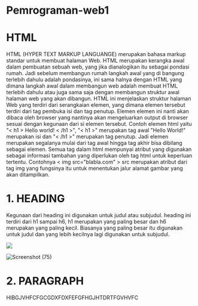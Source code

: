 # Pemrograman-web1
<h1>HTML</h1>
<p>HTML (HYPER TEXT MARKUP LANGUANGE) merupakan bahasa markup standar untuk membuat halaman Web. HTML merupakan kerangka awal dalam pembuatan sebuah web, yang jika dianalogikan itu sebagai pondasi rumah. Jadi sebelum membangun rumah langkah awal yang di bangung terlebih dahulu adalah pondasinya, ini sama halnya dengan HTML yang dimana langkah awal dalam membangun web adalah membuat HTML terlebih dahulu atau juga sama saja dengan membangun struktur awal halaman web yang akan dibangun. HTML ini menjelaskan struktur halaman Web yang terdiri dari serangkaian elemen, yang dimana elemen tersebut terdiri dari tag pembuka isi dan tag penutup. Elemen elemen ini nanti akan dibaca oleh browser yang nantinya akan mengeluarkan output di browser sesuai dengan kegunaan dari si elemen tersebut. Contoh elemen html yaitu "< h1 > Hello world! < /h1 >", "< h1 >" merupakan tag awal "Hello World!" merupakan isi dan "< /h1 >" merupakan tag penutup. Jadi elemen merupakan segalanya mulai dari tag awal hingga tag akhir bisa dibilang sebagai elemen. Semua tag dalam html mempunyai atribut yang digunakan sebagai informasi tambahan yang diperlukan oleh tag html untuk keperluan tertentu. Contohnya < img src="blabla.com" > src merupakan atribut dari tag img yang fungsinya itu untuk menentukan jalur alamat gambar yang akan ditampilkan.</p>

# 1. HEADING
<p>Kegunaan dari heading ini digunakan untuk judul atau subjudul. heading ini terdiri dari h1 sampai h6, h1 merupakan yang paling besar dan h6 merupakan yang paling kecil. Biasanya yang paling besar itu digunakan untuk judul dan yang lebih kecilnya lagi digunakan untuk subjudul.</p>
<img src="https://github.com/IndraAjiyanto/Pemrograman-web1/assets/136661715/3db730c5-3b86-4d7f-acad-9495a3cbfcde">



![Screenshot (75)](https://github.com/IndraAjiyanto/Pemrograman-web1/assets/136661715/f9ae82fe-dbc7-4ae1-83e5-764edcda3511)





# 2. PARAGRAPH
<P>HIBGJVHFCFGCGDXFDXFEFGFHGJHTDRTFGVHVFC</P>

